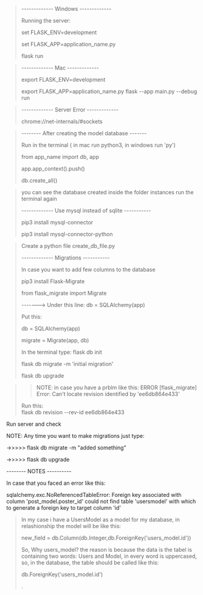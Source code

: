 > -------------  Windows -------------
> 
> Running the server:
> 
> set FLASK_ENV=development
> 
> set FLASK_APP=application_name.py
> 
> flask run

> -------------  Mac -------------
> 
> export FLASK_ENV=development 
> 
> export FLASK_APP=application_name.py 
> flask --app main.py --debug run

> ------------- Server Error -------------
> 
> chrome://net-internals/#sockets

> -------- After creating the model database ------- 
> 
> Run in the terminal ( in mac run python3, in windows run 'py')
> 
> from app_name import db, app 
> 
> app.app_context().push() 
> 
> db.create_all()

> you can see the database created inside the folder instances run the terminal again
>
> ------------- Use mysql instead of sqlite ----------- 
> 
> pip3 install mysql-connector 
>
> pip3 install mysql-connector-python

> Create a python file create_db_file.py 
> 
> ------------- Migrations ----------- 
> 
> In case you want to add few columns to the database
>
> pip3 install Flask-Migrate 
> 
> from flask_migrate import Migrate 
> 
> -------> Under this line: db = SQLAlchemy(app) 
> 
> Put this:
> 
> db = SQLAlchemy(app) 
> 
> migrate = Migrate(app, db) 
> 
> In the terminal type: 
> flask db init 
> 
> flask db migrate -m 'initial migration' 
> 
> flask db upgrade

>> NOTE: in case you have a prblm like this:
> ERROR [flask_migrate] Error: Can't locate revision identified by 'ee6db864e433'
> 
> Run this:  
> flask db revision --rev-id ee6db864e433

Run server and check

NOTE: Any time you want to make migrations just type: 

->>>>> flask db migrate -m "added something" 

->>>>> flask db upgrade

-------- NOTES ----------

In case that you faced an error like this: 

sqlalchemy.exc.NoReferencedTableError: 
Foreign key associated with column 'post_model.poster_id' 
could not find table 'usersmodel' 
with which to generate a foreign key to target column 'id'


> In my case i have a UsersModel as a model for my database, 
> in relashionship the model will be like this:
> 
> new_field = db.Column(db.Integer,db.ForeignKey('users_model.id')) 
> 
> So, Why users_model? the reason is because the data is 
> the tabel is containing two words: Users and Model, 
> in every word is uppercased, so, in the database, 
> the table should be called like this:
> 
> db.ForeignKey('users_model.id')
> 
> .